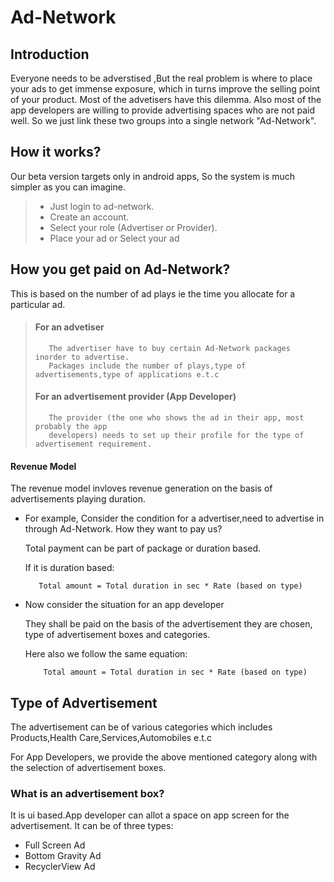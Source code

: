 # Ad-Network

## Introduction
Everyone needs to be adverstised ,But the real problem is where to place your ads to get immense exposure, which in turns improve the selling point of your product. Most of the advetisers have this dilemma. Also most of the app developers are willing to provide advertising spaces who are not paid well. So we just link these two groups into a single network "Ad-Network".

## How it works?

Our beta version targets only in android apps, So the system is much simpler as you can imagine.
   >  *  Just login to ad-network.
   >  *  Create an account.
   >  *  Select your role (Advertiser or Provider).
   >  *  Place your ad or Select your ad
   
## How you get paid on Ad-Network?

This is based on the number of ad plays ie the time you allocate for a particular ad.
>  ####  For an advetiser
>        The advertiser have to buy certain Ad-Network packages inorder to advertise.
>        Packages include the number of plays,type of advertisements,type of applications e.t.c
>  ####  For an advertisement provider (App Developer)
>        The provider (the one who shows the ad in their app, most probably the app
>        developers) needs to set up their profile for the type of advertisement requirement.

  #### Revenue Model
  
  The revenue model invloves revenue generation on the basis of advertisements playing duration.
  
  *  For example,
      Consider the condition for a advertiser,need to advertise in through Ad-Network. How they want to pay us?
      
      Total payment can be part of package or duration based.
      
      If it is duration based:
            
            Total amount = Total duration in sec * Rate (based on type)
            
    
  * Now consider the situation for an app developer
  
       They shall be paid on the basis of the advertisement they are chosen, type of advertisement boxes and categories.
       
       
       Here also we follow the same equation:
       
            Total amount = Total duration in sec * Rate (based on type)
            
            
## Type of Advertisement

  The advertisement can be of various categories which includes Products,Health Care,Services,Automobiles e.t.c
  
  For App Developers, we provide the above mentioned category along with the selection of  advertisement boxes.
  
  ### What is an advertisement box?
 
 It is ui based.App developer can allot a space on app screen for the advertisement.
 It can be of three types:
 
 * Full Screen Ad
 * Bottom Gravity Ad
 * RecyclerView Ad

       
       
       

